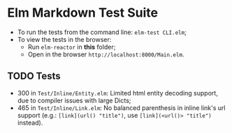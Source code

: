 # Elm Markdown Test Suite

- To run the tests from the command line: `elm-test CLI.elm`;
- To view the tests in the browser:
	- Run `elm-reactor` in **this** folder;
	- Open in the browser `http://localhost:8000/Main.elm`.

## TODO Tests

- 300 in `Test/Inline/Entity.elm`: Limited html entity decoding support, due to compiler issues with large Dicts;
- 465 in `Test/Inline/Link.elm`: No balanced parenthesis in inline link's url support (e.g.: `[link](url() "title")`, use `[link](<url()> "title")` instead).
